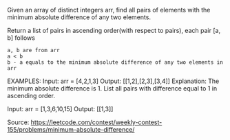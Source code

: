 Given an array of distinct integers arr, find all pairs of elements with the minimum absolute difference of any two elements. 

Return a list of pairs in ascending order(with respect to pairs), each pair [a, b] follows

    a, b are from arr
    a < b
    b - a equals to the minimum absolute difference of any two elements in arr


EXAMPLES:
Input: arr = [4,2,1,3]
Output: [[1,2],[2,3],[3,4]]
Explanation: The minimum absolute difference is 1. List all pairs with difference equal to 1 in ascending order.


Input: arr = [1,3,6,10,15]
Output: [[1,3]]



Source: https://leetcode.com/contest/weekly-contest-155/problems/minimum-absolute-difference/
